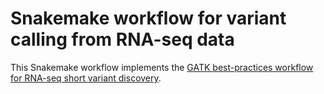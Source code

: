 # Snakemake workflow for variant calling from RNA-seq data

This Snakemake workflow implements the [GATK best-practices workflow for RNA-seq short variant discovery](https://gatk.broadinstitute.org/hc/en-us/articles/360035531192-RNAseq-short-variant-discovery-SNPs-Indels).